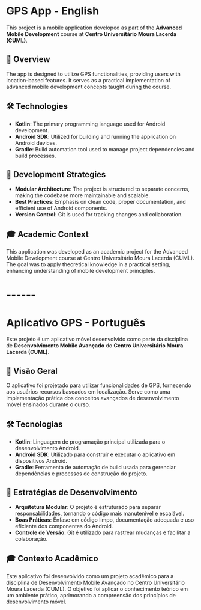 # GPS App - English

This project is a mobile application developed as part of the **Advanced Mobile Development** course at **Centro Universitário Moura Lacerda (CUML)**.

## 📱 Overview

The app is designed to utilize GPS functionalities, providing users with location-based features. It serves as a practical implementation of advanced mobile development concepts taught during the course.

## 🛠️ Technologies

- **Kotlin**: The primary programming language used for Android development.
- **Android SDK**: Utilized for building and running the application on Android devices.
- **Gradle**: Build automation tool used to manage project dependencies and build processes.

## 🚀 Development Strategies

- **Modular Architecture**: The project is structured to separate concerns, making the codebase more maintainable and scalable.
- **Best Practices**: Emphasis on clean code, proper documentation, and efficient use of Android components.
- **Version Control**: Git is used for tracking changes and collaboration.

## 🎓 Academic Context

This application was developed as an academic project for the Advanced Mobile Development course at Centro Universitário Moura Lacerda (CUML). The goal was to apply theoretical knowledge in a practical setting, enhancing understanding of mobile development principles.

# ------

# Aplicativo GPS - Português

Este projeto é um aplicativo móvel desenvolvido como parte da disciplina de **Desenvolvimento Mobile Avançado** do **Centro Universitário Moura Lacerda (CUML)**.

## 📱 Visão Geral

O aplicativo foi projetado para utilizar funcionalidades de GPS, fornecendo aos usuários recursos baseados em localização. Serve como uma implementação prática dos conceitos avançados de desenvolvimento móvel ensinados durante o curso.

## 🛠️ Tecnologias

- **Kotlin**: Linguagem de programação principal utilizada para o desenvolvimento Android.
- **Android SDK**: Utilizado para construir e executar o aplicativo em dispositivos Android.
- **Gradle**: Ferramenta de automação de build usada para gerenciar dependências e processos de construção do projeto.

## 🚀 Estratégias de Desenvolvimento

- **Arquitetura Modular**: O projeto é estruturado para separar responsabilidades, tornando o código mais manutenível e escalável.
- **Boas Práticas**: Ênfase em código limpo, documentação adequada e uso eficiente dos componentes do Android.
- **Controle de Versão**: Git é utilizado para rastrear mudanças e facilitar a colaboração.

## 🎓 Contexto Acadêmico

Este aplicativo foi desenvolvido como um projeto acadêmico para a disciplina de Desenvolvimento Mobile Avançado no Centro Universitário Moura Lacerda (CUML). O objetivo foi aplicar o conhecimento teórico em um ambiente prático, aprimorando a compreensão dos princípios de desenvolvimento móvel.




